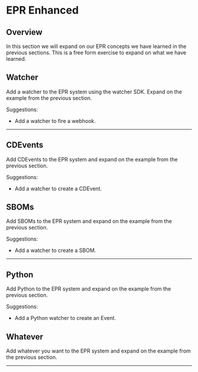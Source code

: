 # EPR Enhanced

## Overview

In this section we will expand on our EPR concepts we have learned in the
previous sections. This is a free form exercise to expand on what we have
learned.

## Watcher

Add a watcher to the EPR system using the watcher SDK. Expand on the example
from the previous section.

Suggestions:

- Add a watcher to fire a webhook.

---

## CDEvents

Add CDEvents to the EPR system and expand on the example from the previous
section.

Suggestions:

- Add a watcher to create a CDEvent.

## SBOMs

Add SBOMs to the EPR system and expand on the example from the previous section.

Suggestions:

- Add a watcher to create a SBOM.

---

## Python

Add Python to the EPR system and expand on the example from the previous
section.

Suggestions:

- Add a Python watcher to create an Event.

## Whatever

Add whatever you want to the EPR system and expand on the example from the
previous section.

---
